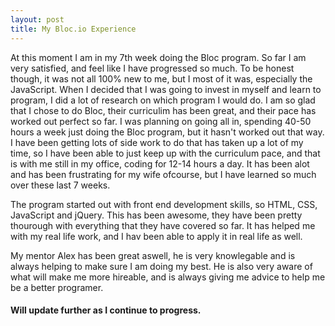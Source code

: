```yaml
---
layout: post
title: My Bloc.io Experience
---
```


At this moment I am in my 7th week doing the Bloc program. So far I am very satisfied, and feel like I have progressed so much. To be honest though, it was not all 100% new to me, but I most of it was, especially the JavaScript.
When I decided that I was going to invest in myself and learn to program, I did a lot of research on which program I would do. I am so glad that I chose to do Bloc, their curriculim has been great, and their pace has worked out
perfect so far.  I was planning on going all in, spending 40-50 hours a week just doing the Bloc program, but it hasn't worked out that way. I have been getting lots of side work to do that has taken up a lot of my time, so 
I have been able to just keep up with the curriculum pace, and that is with me still in my office, coding for 12-14 hours a day. It has been alot and has been frustrating for my wife ofcourse, but I have learned so much 
over these last 7 weeks. 

The program started out with front end development skills, so HTML, CSS, JavaScript and jQuery. This has been awesome, they have been pretty thourough with everything that they have covered so far. It has helped me with 
my real life work, and I hav been able to apply it in real life as well. 

My mentor Alex has been great aswell, he is very knowlegable and is always helping to make sure I am doing my best. He is also very aware of what will make me more hireable, and is always giving me advice to help me 
be a better programer. 

#### Will update further as I continue to progress. 